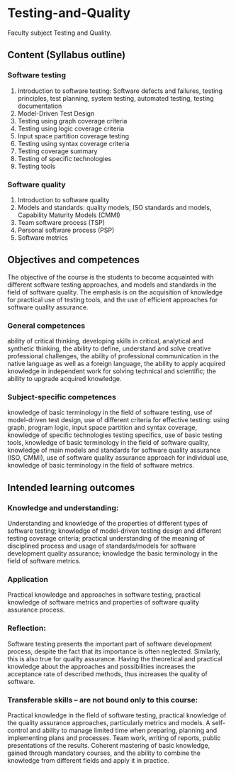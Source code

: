 # Testing-and-Quality
Faculty subject Testing and Quality.
## Content (Syllabus outline)
### Software testing
1. Introduction to software testing: Software defects
and failures, testing principles, test planning,
system testing, automated testing, testing
documentation
2. Model-Driven Test Design
3. Testing using graph coverage criteria
4. Testing using logic coverage criteria
5. Input space partition coverage testing
6. Testing using syntax coverage criteria
7. Testing coverage summary
8. Testing of specific technologies
9. Testing tools
### Software quality
1. Introduction to software quality
2. Models and standards: quality models, ISO
standards and models, Capability Maturity Models
(CMMI)
3. Team software process (TSP)
4. Personal software process (PSP)
5. Software metrics
## Objectives and competences
The objective of the course is the students to become
acquainted with different software testing approaches,
and models and standards in the field of software
quality. The emphasis is on the acquisition of knowledge
for practical use of testing tools, and the use of efficient
approaches for software quality assurance.
### General competences
ability of critical thinking,
developing skills in critical, analytical and synthetic
thinking,
the ability to define, understand and solve creative
professional challenges,
the ability of professional communication in the native
language as well as a foreign language,
the ability to apply acquired knowledge in independent
work for solving technical and scientific; the ability to
upgrade acquired knowledge.
### Subject-specific competences
knowledge of basic terminology in the field of software
testing,
use of model-driven test design,
use of different criteria for effective testing: using
graph, program logic, input space partition and syntax
coverage,
knowledge of specific technologies testing specifics,
use of basic testing tools,
knowledge of basic terminology in the field of software
quality,
knowledge of main models and standards for software
quality assurance (ISO, CMMI),
use of software quality assurance approach for
individual use,
knowledge of basic terminology in the field of software
metrics.
## Intended learning outcomes
### Knowledge and understanding:
Understanding and knowledge of the properties of
different types of software testing; knowledge of
model-driven testing design and different testing
coverage criteria; practical understanding of the
meaning of disciplined process and usage of
standards/models for software development quality
assurance; knowledge the basic terminology in the field
of software metrics.
### Application
Practical knowledge and approaches in software testing,
practical knowledge of software metrics and properties
of software quality assurance process.
### Reflection:
Software testing presents the important part of
software development process, despite the fact that its
importance is often neglected. Similarly, this is also true
for quality assurance. Having the theoretical and
practical knowledge about the approaches and
possibilities increases the acceptance rate of described
methods, thus increases the quality of software.
### Transferable skills – are not bound only to this course:
Practical knowledge in the field of software testing,
practical knowledge of the quality assurance
approaches, particularly metrics and models.
A self-control and ability to manage limited time when
preparing, planning and implementing plans and
processes. Team work, writing of reports, public
presentations of the results.
Coherent mastering of basic knowledge, gained through
mandatory courses, and the ability to combine the
knowledge from different fields and apply it in practice.
